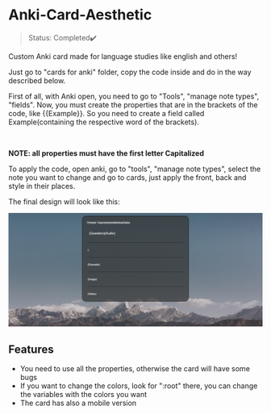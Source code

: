 # Anki-Card-Aesthetic
> Status: Completed✔️

<p>Custom Anki card made for language studies like english and others!</p>

<p>Just go to "cards for anki" folder, copy the code inside and do in the way described below.</p>

<p>First of all, with Anki open, you need to go to "Tools", "manage note types", "fields". Now, you must create the properties that are in the brackets of the code, like {{Example}}. So you need to create a field called Example(containing the respective word of the brackets).</p>
<br>
<p><strong>NOTE: all properties must have the first letter Capitalized</strong></p>

To apply the code, open anki, go to "tools", "manage note types", select the note you want to change and go to cards, just apply the front, back and style in their places.

The final design will look like this:

![card-image](https://github.com/CagiestAce/Anki-Card-Aesthetic/blob/main/images/Screenshot%202023-12-20%20174224.png)

## Features

<ul>
  <li>You need to use all the properties, otherwise the card will have some bugs</li>
  <li>If you want to change the colors, look for ":root" there, you can change the variables with the colors you want</li>
  <li>The card has also a mobile version</li>
</ul>
